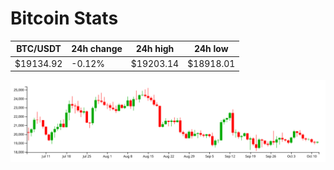 # Bitcoin Stats

BTC/USDT|24h change|24h high|24h low|
|---|---|---|---|
|$19134.92|-0.12%|$19203.14|$18918.01|

<img src="./chart.svg">
